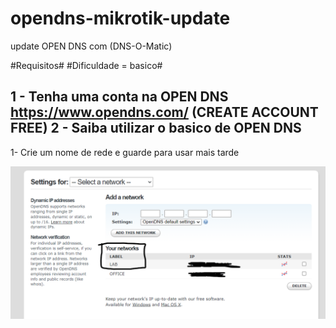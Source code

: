 # opendns-mikrotik-update
update OPEN DNS com (DNS-O-Matic) 

#Requisitos#
#Dificuldade = basico#

1 - Tenha uma conta na OPEN DNS https://www.opendns.com/ (CREATE ACCOUNT FREE)
2 - Saiba utilizar o basico de OPEN DNS
------------------------------------------------------------------------------

1- Crie um nome de rede e guarde para usar mais tarde

<img src="/README/OPENDNS.png" alt="OPENDNS"/>
